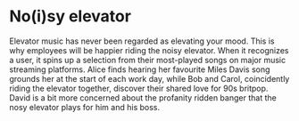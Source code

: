 # No(i)sy elevator

Elevator music has never been regarded as elevating your mood. This is why employees will be happier riding the noisy elevator. When it recognizes a user, it spins up a selection from their most-played songs on major music streaming platforms. Alice finds hearing her favourite Miles Davis song grounds her at the start of each work day, while Bob and Carol, coincidently riding the elevator together, discover their shared love for 90s britpop. David is a bit more concerned about the profanity ridden banger that the nosy elevator plays for him and his boss.
